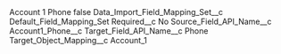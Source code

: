 <?xml version="1.0" encoding="UTF-8"?>
<CustomMetadata xmlns="http://soap.sforce.com/2006/04/metadata" xmlns:xsi="http://www.w3.org/2001/XMLSchema-instance" xmlns:xsd="http://www.w3.org/2001/XMLSchema">
    <label>Account 1 Phone</label>
    <protected>false</protected>
    <values>
        <field>Data_Import_Field_Mapping_Set__c</field>
        <value xsi:type="xsd:string">Default_Field_Mapping_Set</value>
    </values>
    <values>
        <field>Required__c</field>
        <value xsi:type="xsd:string">No</value>
    </values>
    <values>
        <field>Source_Field_API_Name__c</field>
        <value xsi:type="xsd:string">Account1_Phone__c</value>
    </values>
    <values>
        <field>Target_Field_API_Name__c</field>
        <value xsi:type="xsd:string">Phone</value>
    </values>
    <values>
        <field>Target_Object_Mapping__c</field>
        <value xsi:type="xsd:string">Account_1</value>
    </values>
</CustomMetadata>
